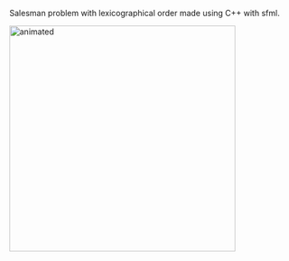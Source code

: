 Salesman problem with lexicographical order made using C++ with sfml.

<div align="left">
  <img width="400"  src="https://user-images.githubusercontent.com/65507003/140924960-00513c2c-1d4f-497f-885d-f955535c2aae.gif" alt="animated">
</div>
